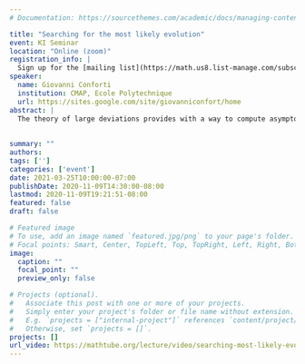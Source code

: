 ```yaml
---
# Documentation: https://sourcethemes.com/academic/docs/managing-content/

title: "Searching for the most likely evolution"
event: KI Seminar
location: "Online (zoom)"
registration_info: |
  Sign up for the [mailing list](https://math.us8.list-manage.com/subscribe/post?u=c9cc3beec9fa57d7299ac161c&id=845fe9abdc) to receive the connection details
speaker:
  name: Giovanni Conforti
  institution: CMAP, Ecole Polytechnique
  url: https://sites.google.com/site/giovanniconfort/home
abstract: |
  The theory of large deviations provides with a way to compute asymptotically  the probability that an interacting particle system moves from a given configuration to another one over a fixed time interval. The problem of finding the most likely evolution realising the desired transition can be seen as a prototype of stochastic optimal transport problem, whose specific formulation depends on the choice of interaction mechanism. The first goal of this talk is to present some notable examples of this family of transport problems such as the Schrödinger problem and its mean field and kinetic counterparts. The second goal of the talk is to discuss some (possibly open)  questions on the ergodic behaviour of optimal solutions and how their answer relies upon a combination of tools coming from Riemannian geometry, functional inequalities and stochastic control.
  
  
summary: ""
authors: 
tags: ['']
categories: ['event']
date: 2021-03-25T10:00:00-07:00
publishDate: 2020-11-09T14:30:00-08:00
lastmod: 2020-11-09T19:21:51-08:00
featured: false
draft: false

# Featured image
# To use, add an image named `featured.jpg/png` to your page's folder.
# Focal points: Smart, Center, TopLeft, Top, TopRight, Left, Right, BottomLeft, Bottom, BottomRight.
image:
  caption: ""
  focal_point: ""
  preview_only: false

# Projects (optional).
#   Associate this post with one or more of your projects.
#   Simply enter your project's folder or file name without extension.
#   E.g. `projects = ["internal-project"]` references `content/project/deep-learning/index.md`.
#   Otherwise, set `projects = []`.
projects: []
url_video: https://mathtube.org/lecture/video/searching-most-likely-evolution
---
```

